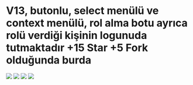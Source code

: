 <h1>V13, butonlu, select menülü ve context menülü, rol alma botu ayrıca rolü verdiği kişinin logunuda tutmaktadır +15 Star +5 Fork olduğunda burda</h1>
<img src="https://media.discordapp.net/attachments/926461714134884362/926821549208637440/unknown.png">
<img src="https://media.discordapp.net/attachments/925065954659016707/926799529469149204/unknown.png">
<img src="https://media.discordapp.net/attachments/925065954659016707/926461959572975625/unknown.png">
<img src="https://media.discordapp.net/attachments/925065954659016707/926798934465216573/unknown.png">
